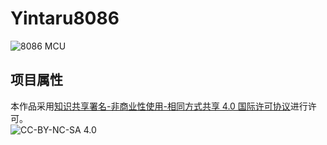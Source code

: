 # Yintaru8086
![8086 MCU](https://raw.githubusercontent.com/ExecuteIF/Yintaru8086/main/8086.png)
## 项目属性
本作品采用[知识共享署名-非商业性使用-相同方式共享 4.0 国际许可协议](https://creativecommons.org/licenses/by-nc-sa/4.0/deed.zh)进行许可。    
![CC-BY-NC-SA 4.0](https://licensebuttons.net/l/by-nc-sa/4.0/88x31.png)
